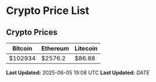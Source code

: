 # Crypto Price List

## Crypto Prices
| Bitcoin | Ethereum | Litecoin |
| ------- | -------- | -------- |
| $102934 | $2576.2 | $86.88 |
**Last Updated:** 2025-06-05 19:08 UTC
**Last Updated:** $DATE$
